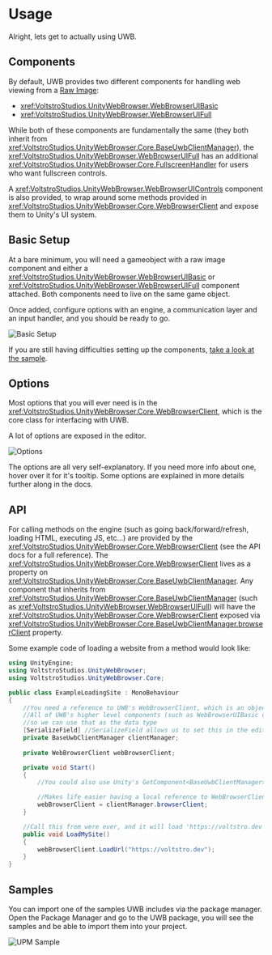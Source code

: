 # Usage

Alright, lets get to actually using UWB.

## Components

By default, UWB provides two different components for handling web viewing from a [Raw Image](https://docs.unity3d.com/2021.3/Documentation/Manual/script-RawImage.html):

- <xref:VoltstroStudios.UnityWebBrowser.WebBrowserUIBasic>
- <xref:VoltstroStudios.UnityWebBrowser.WebBrowserUIFull>

While both of these components are fundamentally the same (they both inherit from <xref:VoltstroStudios.UnityWebBrowser.Core.BaseUwbClientManager>), the <xref:VoltstroStudios.UnityWebBrowser.WebBrowserUIFull> has an additional <xref:VoltstroStudios.UnityWebBrowser.Core.FullscreenHandler> for users who want fullscreen controls.

A <xref:VoltstroStudios.UnityWebBrowser.WebBrowserUIControls> component is also provided, to wrap around some methods provided in <xref:VoltstroStudios.UnityWebBrowser.Core.WebBrowserClient> and expose them to Unity's UI system.

## Basic Setup

At a bare minimum, you will need a gameobject with a raw image component and either a <xref:VoltstroStudios.UnityWebBrowser.WebBrowserUIBasic> or <xref:VoltstroStudios.UnityWebBrowser.WebBrowserUIFull> component attached. Both components need to live on the same game object.

Once added, configure options with an engine, a communication layer and an input handler, and you should be ready to go.

![Basic Setup](~/assets/images/articles/user/usage/BasicSetup.webp)

If you are still having difficulties setting up the components, [take a look at the sample](#samples).

## Options

Most options that you will ever need is in the <xref:VoltstroStudios.UnityWebBrowser.Core.WebBrowserClient>, which is the core class for interfacing with UWB.

A lot of options are exposed in the editor.

![Options](~/assets/images/articles/user/usage/UWBOptions.webp)

The options are all very self-explanatory. If you need more info about one, hover over it for it's tooltip. Some options are explained in more details further along in the docs.

## API

For calling methods on the engine (such as going back/forward/refresh, loading HTML, executing JS, etc...) are provided by the <xref:VoltstroStudios.UnityWebBrowser.Core.WebBrowserClient> (see the API docs for a full reference). The <xref:VoltstroStudios.UnityWebBrowser.Core.WebBrowserClient> lives as a property on <xref:VoltstroStudios.UnityWebBrowser.Core.BaseUwbClientManager>. Any component that inherits from <xref:VoltstroStudios.UnityWebBrowser.Core.BaseUwbClientManager> (such as <xref:VoltstroStudios.UnityWebBrowser.WebBrowserUIFull>) will have the <xref:VoltstroStudios.UnityWebBrowser.Core.WebBrowserClient> exposed via <xref:VoltstroStudios.UnityWebBrowser.Core.BaseUwbClientManager.browserClient> property.

Some example code of loading a website from a method would look like:

```csharp
using UnityEngine;
using VoltstroStudios.UnityWebBrowser;
using VoltstroStudios.UnityWebBrowser.Core;

public class ExampleLoadingSite : MonoBehaviour
{
    //You need a reference to UWB's WebBrowserClient, which is an object kept on BaseUwbClientManager
    //All of UWB's higher level components (such as WebBrowserUIBasic or WebBrowserUIFull) inherit from BaseUwbClientManager
    //so we can use that as the data type
    [SerializeField] //SerializeField allows us to set this in the editor
    private BaseUwbClientManager clientManager;
        
    private WebBrowserClient webBrowserClient;

    private void Start()
    {
        //You could also use Unity's GetComponent<BaseUwbClientManager>() method if this script exists on the same object.

        //Makes life easier having a local reference to WebBrowserClient
        webBrowserClient = clientManager.browserClient;
    }

    //Call this from were ever, and it will load 'https://voltstro.dev'
    public void LoadMySite()
    {
        webBrowserClient.LoadUrl("https://voltstro.dev");
    }
}
```

## Samples

You can import one of the samples UWB includes via the package manager. Open the Package Manager and go to the UWB package, you will see the samples and be able to import them into your project.

![UPM Sample](~/assets/images/articles/user/usage/UPMSamples.webp)

